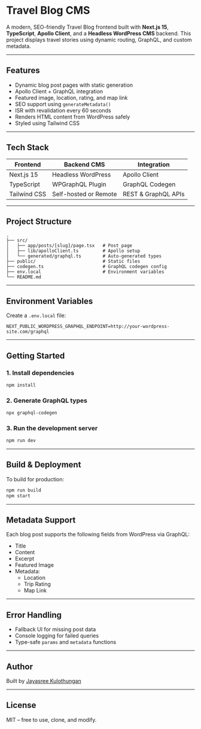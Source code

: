 # Travel Blog CMS

A modern, SEO-friendly Travel Blog frontend built with **Next.js 15**, **TypeScript**, **Apollo Client**, and a **Headless WordPress CMS** backend. This project displays travel stories using dynamic routing, GraphQL, and custom metadata.

---

## Features

- Dynamic blog post pages with static generation
- Apollo Client + GraphQL integration
- Featured image, location, rating, and map link
- SEO support using `generateMetadata()`
- ISR with revalidation every 60 seconds
- Renders HTML content from WordPress safely
- Styled using Tailwind CSS

---

## Tech Stack

| Frontend     | Backend CMS           | Integration         |
| ------------ | --------------------- | ------------------- |
| Next.js 15   | Headless WordPress    | Apollo Client       |
| TypeScript   | WPGraphQL Plugin      | GraphQL Codegen     |
| Tailwind CSS | Self-hosted or Remote | REST & GraphQL APIs |

---

## Project Structure

```
.
├── src/
│   ├── app/posts/[slug]/page.tsx   # Post page
│   ├── lib/apolloClient.ts         # Apollo setup
│   └── generated/graphql.ts        # Auto-generated types
├── public/                         # Static files
├── codegen.ts                      # GraphQL codegen config
├── env.local                       # Environment variables
└── README.md
```

---

## Environment Variables

Create a `.env.local` file:

```env
NEXT_PUBLIC_WORDPRESS_GRAPHQL_ENDPOINT=http://your-wordpress-site.com/graphql
```

---

## Getting Started

### 1. Install dependencies

```bash
npm install
```

### 2. Generate GraphQL types

```bash
npx graphql-codegen
```

### 3. Run the development server

```bash
npm run dev
```

---

## Build & Deployment

To build for production:

```bash
npm run build
npm start
```

---

## Metadata Support

Each blog post supports the following fields from WordPress via GraphQL:

- Title
- Content
- Excerpt
- Featured Image
- Metadata:
  - Location
  - Trip Rating
  - Map Link

---

## Error Handling

- Fallback UI for missing post data
- Console logging for failed queries
- Type-safe `params` and `metadata` functions

---

## Author

Built by [Jayasree Kulothungan](https://github.com/Jayashree-Kulothungan)

---

## License

MIT – free to use, clone, and modify.
